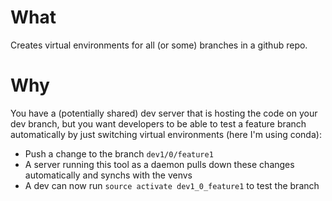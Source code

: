 # What 

Creates virtual environments for all (or some) branches in a github repo.

# Why 

You have a (potentially shared) dev server that is hosting the code on your dev branch, but you want developers to be able to test a feature branch automatically by just switching virtual environments (here I'm using conda):

* Push a change to the branch `dev1/0/feature1`
* A server running this tool as a daemon pulls down these changes automatically and synchs with the venvs
* A dev can now run `source activate dev1_0_feature1` to test the branch
 
